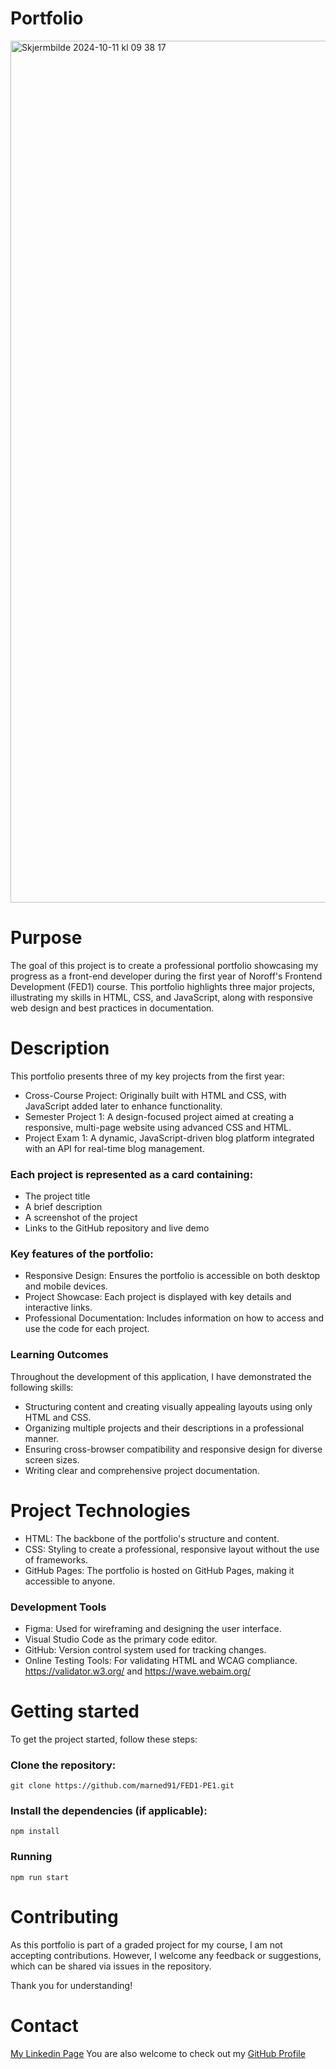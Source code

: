 # Portfolio
<img width="1379" alt="Skjermbilde 2024-10-11 kl  09 38 17" src="https://github.com/user-attachments/assets/9b4b3a16-5681-4052-904b-bcd217aff1b3">

# Purpose
The goal of this project is to create a professional portfolio showcasing my progress as a front-end developer during the first year of Noroff's Frontend Development (FED1) course. This portfolio highlights three major projects, illustrating my skills in HTML, CSS, and JavaScript, along with responsive web design and best practices in documentation.

# Description
This portfolio presents three of my key projects from the first year:

- Cross-Course Project: Originally built with HTML and CSS, with JavaScript added later to enhance functionality.
- Semester Project 1: A design-focused project aimed at creating a responsive, multi-page website using advanced CSS and HTML.
- Project Exam 1: A dynamic, JavaScript-driven blog platform integrated with an API for real-time blog management.

### Each project is represented as a card containing:
- The project title
- A brief description
- A screenshot of the project
- Links to the GitHub repository and live demo

### Key features of the portfolio:
- Responsive Design: Ensures the portfolio is accessible on both desktop and mobile devices.
- Project Showcase: Each project is displayed with key details and interactive links.
- Professional Documentation: Includes information on how to access and use the code for each project.

### Learning Outcomes
Throughout the development of this application, I have demonstrated the following skills:

- Structuring content and creating visually appealing layouts using only HTML and CSS.
- Organizing multiple projects and their descriptions in a professional manner.
- Ensuring cross-browser compatibility and responsive design for diverse screen sizes.
- Writing clear and comprehensive project documentation.

# Project Technologies
- HTML: The backbone of the portfolio's structure and content.
- CSS: Styling to create a professional, responsive layout without the use of frameworks.
- GitHub Pages: The portfolio is hosted on GitHub Pages, making it accessible to anyone. 

### Development Tools
- Figma: Used for wireframing and designing the user interface.
- Visual Studio Code as the primary code editor.
- GitHub: Version control system used for tracking changes.
- Online Testing Tools: For validating HTML and WCAG compliance. https://validator.w3.org/ and https://wave.webaim.org/

# Getting started

To get the project started, follow these steps:

### Clone the repository:
```git clone https://github.com/marned91/FED1-PE1.git```

### Install the dependencies (if applicable):
```npm install```

### Running
```npm run start```

# Contributing
As this portfolio is part of a graded project for my course, I am not accepting contributions. However, I welcome any feedback or suggestions, which can be shared via issues in the repository.

Thank you for understanding!

# Contact
[My Linkedin Page](https://www.linkedin.com/in/marte-n-18aab5101/)
You are also welcome to check out my [GitHub Profile](https://github.com/marned91)

